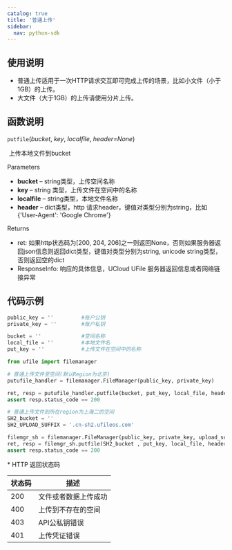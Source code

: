 ```yaml
---
catalog: true  
title: '普通上传'
sidebar:
  nav: python-sdk
---
```


## 使用说明

* 普通上传适用于一次HTTP请求交互即可完成上传的场景，比如小文件（小于1GB）的上传。
* 大文件（大于1GB）的上传请使用分片上传。

## 函数说明

`putfile`(*bucket*, *key*, *localfile*, *header=None*)

​				上传本地文件到bucket

Parameters

- **bucket** – string类型，上传空间名称
- **key** – string 类型，上传文件在空间中的名称
- **localfile** – string类型，本地文件名称
- **header** – dict类型，http 请求header，键值对类型分别为string，比如{'User-Agent': 'Google Chrome'}

Returns

* ret: 如果http状态码为[200, 204, 206]之一则返回None，否则如果服务器返回json信息则返回dict类型，键值对类型分别为string, unicode string类型，否则返回空的dict
* ResponseInfo: 响应的具体信息，UCloud UFile 服务器返回信息或者网络链接异常



## 代码示例

<div class="copyable" markdown="1">

```python
public_key = ''         #账户公钥
private_key = ''        #账户私钥

bucket = ''             #空间名称
local_file = ''         #本地文件名
put_key = ''            #上传文件在空间中的名称

from ufile import filemanager

# 普通上传文件至空间(默认Region为北京)
putufile_handler = filemanager.FileManager(public_key, private_key)

ret, resp = putufile_handler.putfile(bucket, put_key, local_file, header=None)
assert resp.status_code == 200

# 普通上传文件到所在region为上海二的空间
SH2_bucket = ''
SH2_UPLOAD_SUFFIX = '.cn-sh2.ufileos.com'

filemgr_sh = filemanager.FileManager(public_key, private_key, upload_suffix=SH2_UPLOAD_SUFFIX)
ret, resp = filemgr_sh.putfile(SH2_bucket , put_key, local_file, header=None)
assert resp.status_code == 200
```
</div>
* HTTP 返回状态码

| 状态码 | 描述                 |
| ------ | -------------------- |
| 200    | 文件或者数据上传成功 |
| 400    | 上传到不存在的空间   |
| 403    | API公私钥错误        |
| 401    | 上传凭证错误         |
